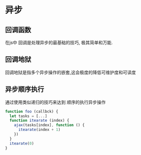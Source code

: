 # 异步

## 回调函数

在js中 回调是处理异步的最基础的技巧, 极其简单和万能.

## 回调地狱

回调地狱是指多个异步操作的嵌套,这会极度的降低可维护度和可读度

## 异步顺序执行

通过使用类似递归的技巧来达到 顺序的执行异步操作

```js
function foo (callbck) {
  let tasks = [...]
  function itearate (index) {
    ajax(tasks[index], function () {
      itearate(index + 1)
    })
  }
  itearate(0)
}
```